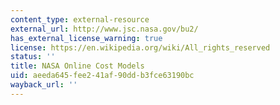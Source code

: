 ```yaml
---
content_type: external-resource
external_url: http://www.jsc.nasa.gov/bu2/
has_external_license_warning: true
license: https://en.wikipedia.org/wiki/All_rights_reserved
status: ''
title: NASA Online Cost Models
uid: aeeda645-fee2-41af-90dd-b3fce63190bc
wayback_url: ''
---
```

